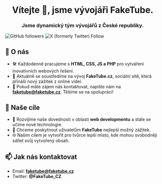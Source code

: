 <h1 align="center">Vítejte 👋, jsme vývojáři FakeTube.</h1>
<h3 align="center">Jsme dynamický tým vývojářů z České republiky.</h3>

![GitHub followers](https://img.shields.io/github/followers/FakeTubeDevs)
![X (formerly Twitter) Follow](https://img.shields.io/twitter/follow/FakeTube_CZ)

## 🚀 O nás
- 🛠️ Každodenně pracujeme s **HTML, CSS, JS a PHP** pro vytváření inovativních webových řešení.
- 💼 Aktuálně se soustředíme na vývoj **FakeTube.cz**, sociální sítě, která přináší nový zážitek z online videí.
- 📨 Pokud máte zájem nás kontaktovat, napište nám na **faketube@faketube.cz**. Těšíme se na spolupráci!

## 🎯 Naše cíle
- 🌱 Rozvíjíme naše dovednosti v oblasti **web developmentu** a stále se učíme nové technologie.
- 🎯 Chceme poskytnout uživatelům **FakeTube** nejlepší možný zážitek.
- 🌐 Našim cílem je vytvořit pro tvůrce lepší místo, kde mohou svobodněji sdílet svůj vytvořený obsah.

## 📫 Jak nás kontaktovat
- Email: **faketube@faketube.cz**
- Twitter: **@FakeTube_CZ**
